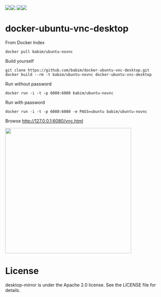 [![](https://images.microbadger.com/badges/image/babim/ubuntu-novnc.svg)](https://microbadger.com/images/babim/ubuntu-novnc "Get your own image badge on microbadger.com")[![](https://images.microbadger.com/badges/version/babim/ubuntu-novnc.svg)](https://microbadger.com/images/babim/ubuntu-novnc "Get your own version badge on microbadger.com")
[![](https://images.microbadger.com/badges/image/babim/ubuntu-novnc:ssh.svg)](https://microbadger.com/images/babim/ubuntu-novnc:ssh "Get your own image badge on microbadger.com")[![](https://images.microbadger.com/badges/version/babim/ubuntu-novnc:ssh.svg)](https://microbadger.com/images/babim/ubuntu-novnc:ssh "Get your own version badge on microbadger.com")

docker-ubuntu-vnc-desktop
=========================

From Docker Index
```
docker pull babim/ubuntu-novnc
```

Build yourself
```
git clone https://github.com/babim/docker-ubuntu-vnc-desktop.git
docker build --rm -t babim/ubuntu-novnc docker-ubuntu-vnc-desktop
```

Run without password
```
docker run -i -t -p 6080:6080 babim/ubuntu-novnc
```
Run with password
```
docker run -i -t -p 6080:6080 -e PASS=ubuntu babim/ubuntu-novnc
```

Browse http://127.0.0.1:6080/vnc.html

<img src="https://raw.github.com/babim/docker-ubuntu-vnc-desktop/master/screenshots/lxde.png" width=400/>


License
==================

desktop-mirror is under the Apache 2.0 license. See the LICENSE file for details.
